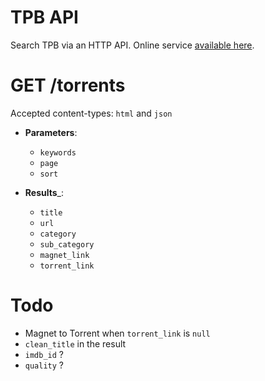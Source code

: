 TPB API
===

Search TPB via an HTTP API. Online service [available here](https://api3-tpb.rhcloud.com/torrents/).

GET /torrents
======

Accepted content-types: `html` and `json`

- __Parameters__:

    - `keywords`
    - `page`
    - `sort` 

- __Results___:

    - `title`
    - `url`
    - `category`
    - `sub_category`
    - `magnet_link`
    - `torrent_link`

Todo
======

- Magnet to Torrent when `torrent_link` is `null`
- `clean_title` in the result
- `imdb_id` ?
- `quality` ?